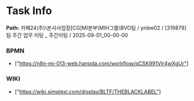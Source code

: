 # Task Info

**Path:** 카페24(주)\본사사업장\[CG]MI본부\MIH그룹\BVO팀 / ynlee02 / [319879] 팀 주간 업무 미팅 _ 주간미팅 / 2025-09-01_00-00-00

### BPMN
- ["https://n8n-mi-013-web.hanpda.com/workflow/qCSK991VIr4wXgUr"]

### WIKI
- ["https://wiki.simplexi.com/display/BLTF/THEBLACKLABEL"]


